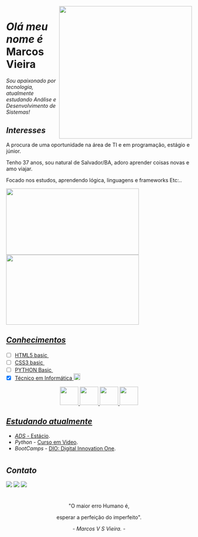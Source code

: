 <img align="right" src="https://github.com/marcosvg12/kalel12/assets/45484070/0c43d565-82de-4c6a-a3c9-233c0c96b290" width="360"/> 

#  *Olá meu nome é* Marcos Vieira
  
  _Sou apaixonado por tecnologia, atualmente estudando Análise e Desenvolvimento de Sistemas!_
  
  ## *Interesses*
  
  A procura de uma oportunidade na área de TI e em programação, estágio e júnior.
  
  Tenho 37 anos, sou natural de Salvador/BA, adoro aprender coisas novas e amo viajar.
  
  Focado nos estudos, aprendendo lógica, linguagens e frameworks Etc:..
  

<div>
  <a href="https://github.com/marcosvg12/marcosvg12/">
  <img height="180em" width="360em" src="https://github-readme-stats.vercel.app/api?username=marcosvg12&show_icons=true&theme=codeSTACKr&border_radius=1.7em" />
    
  <img height="190em" width="360em" src="https://github-readme-stats.vercel.app/api/top-langs/?username=marcosvg12&layout=compact&theme=codeSTACKr&border_radius=1em" />
</div> 

##  *Conhecimentos*
  
- [ ] HTML5 basic  <img src="https://cdn.jsdelivr.net/gh/devicons/devicon/icons/html5/html5-plain.svg" width="16"/>
- [ ] CSS3 basic  <img src="https://cdn.jsdelivr.net/gh/devicons/devicon/icons/css3/css3-plain.svg" width="16"/>
- [ ] PYTHON Basic  <img src="https://cdn.jsdelivr.net/gh/devicons/devicon/icons/python/python-original.svg" width="16"/>
- [x] Técnico em Informática  <img src="https://github.com/marcosvg12/kalel12/assets/45484070/3148ac5c-8b1f-424c-b212-a7477ac4b7c4" width="18"/> 

<div align="center" width="100%">
  <img src="https://cdn.jsdelivr.net/gh/devicons/devicon/icons/html5/html5-plain.svg" width="50"/>
  <img src="https://cdn.jsdelivr.net/gh/devicons/devicon/icons/css3/css3-plain.svg" width="50"/>   
  <img src="https://cdn.jsdelivr.net/gh/devicons/devicon/icons/python/python-original.svg" width="50" />
  <img src="https://github.com/marcosvg12/kalel12/assets/45484070/3148ac5c-8b1f-424c-b212-a7477ac4b7c4" width="50", height="50"/>    
</div>

## *Estudando atualmente*
  
*  *ADS* - [Estácio](https://estacio.br/).
*  *Python* -  [Curso em Video](https://www.cursoemvideo.com/).
*  *BootCamps* - [DIO: Digital Innovation One](https://web.dio.me/).

#

## *Contato*  
<div>  
  <a href = "https://wa.me/message/SNWARS4M2CRNN1"><img src="https://img.shields.io/badge/-WhatsApp-%7CFC00?style=for-the-badge&logo=WhatsApp&logoColor=white" target="_blank"></a>
  <a href="https://instagram.com/marcos12kalel/" target="_blank"><img src="https://img.shields.io/badge/-Instagram-%23E4405F?style=for-the-badge&logo=instagram&logoColor=white" target="_blank"></a>
  <a href="https://www.linkedin.com/in/marcos-vieira-92509052" target="_blank"><img src="https://img.shields.io/badge/-LinkedIn-%230077B5?style=for-the-badge&logo=linkedin&logoColor=white" target="_blank"></a> 
  
</div>

#

 <div align="center" width="100%">
   <p> "O maior erro Humano é,</p>
   <p>esperar a perfeição do imperfeito".</p>
   <cite>- Marcos V S Vieira. -</cite>
 </div>
  
  
<!--
**marcosvg12/marcosvg12** is a ✨ _special_ ✨ repository because its `README.md` (this file) appears on your GitHub profile.

Here are some ideas to get you started:

- 🔭 I’m currently working on ...
- 🌱 I’m currently learning ...
- 👯 I’m looking to collaborate on ...
- 🤔 I’m looking for help with ...
- 💬 Ask me about ...
- 📫 How to reach me: ...
- 😄 Pronouns: ...
- ⚡ Fun fact: ...
-->
